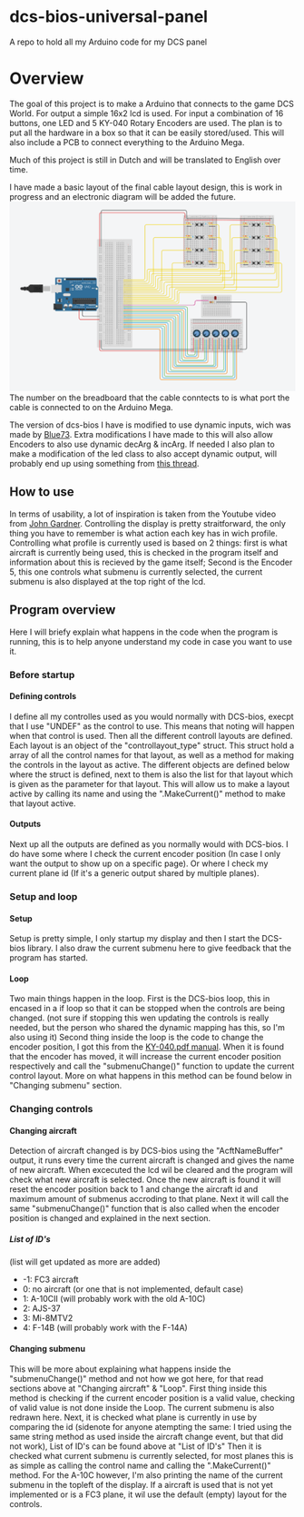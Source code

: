 # dcs-bios-universal-panel
A repo to hold all my Arduino code for my DCS panel


# Overview
The goal of this project is to make a Arduino that connects to the game DCS World.
For output a simple 16x2 lcd is used.
For input a combination of 16 buttons, one LED and 5 KY-040 Rotary Encoders are used.
The plan is to put all the hardware in a box so that it can be easily stored/used. This will also include a PCB to connect everything to the Arduino Mega.

Much of this project is still in Dutch and will be translated to English over time.

I have made a basic layout of the final cable layout design, this is work in progress and an electronic diagram will be added the future.
![Image of Arduino circuit layout](files/PinSchema.png)
The number on the breadboard that the cable conntects to is what port the cable is connected to on the Arduino Mega.

The version of dcs-bios I have is modified to use dynamic inputs, wich was made by [Blue73](https://forum.dcs.world/topic/197601-dcs-bios-dynamic-mapping-based-on-aircraft-type-code/). Extra modifications I have made to this will also allow Encoders to also use dynamic decArg & incArg. If needed I also plan to make a modification of the led class to also accept dynamic output, will probably end up using something from [this thread](https://forum.dcs.world/topic/269903-dcs-bios-arduino-code-for-switching-between-modules/?tab=comments#comment-4645082).


## How to use
In terms of usability, a lot of inspiration is taken from the Youtube video from [John Gardner](https://www.youtube.com/watch?v=bt69aoobHJ8).
Controlling the display is pretty straitforward, the only thing you have to remember is what action each key has in wich profile.
Controlling what profile is currently used is based on 2 things: first is what aircraft is currently being used, this is checked in the program itself and information about this is recieved by the game itself; Second is the Encoder 5, this one controls what submenu is currently selected, the current submenu is also displayed at the top right of the lcd.


## Program overview
Here I will briefy explain what happens in the code when the program is running, this is to help anyone understand my code in case you want to use it.

### Before startup
#### Defining controls
I define all my controlles used as you would normally with DCS-bios, execpt that I use "UNDEF" as the control to use. This means that noting will happen when that control is used.
Then all the different controll layouts are defined. Each layout is an object of the "controllayout_type" struct.
This struct hold a array of all the control names for that layout, as well as a method for making the controls in the layout as active.
The different objects are defined below where the struct is defined, next to them is also the list for that layout which is given as the parameter for that layout.
This will allow us to make a layout active by calling its name and using the ".MakeCurrent()" method to make that layout active.

#### Outputs
Next up all the outputs are defined as you normally would with DCS-bios.
I do have some where I check the current encoder position (In case I only want the output to show up on a specific page).
Or where I check my current plane id (If it's a generic output shared by multiple planes).

### Setup and loop
#### Setup
Setup is pretty simple, I only startup my display and then I start the DCS-bios library.
I also draw the current submenu here to give feedback that the program has started.

#### Loop
Two main things happen in the loop.
First is the DCS-bios loop, this in encased in a if loop so that it can be stopped when the controls are being changed.
(not sure if stopping this wen updating the controls is really needed, but the person who shared the dynamic mapping has this, so I'm also using it)
Second thing inside the loop is the code to change the encoder position, I got this from the [KY-040.pdf manual](https://github.com/EwoutHeb/dcs-bios-universal-panel/blob/6677d9c47476b7e54bfb288776d1d91baec5fe77/files/KY-040%20manual.pdf).
When it is found that the encoder has moved, it will increase the current encoder position respectively and call the "submenuChange()" function to update the current control layout. More on what happens in this method can be found below in "Changing submenu" section.

### Changing controls
#### Changing aircraft
Detection of aircraft changed is by DCS-bios using the "AcftNameBuffer" output, it runs every time the current aircraft is changed and gives the name of new aircraft.
When excecuted the lcd wil be cleared and the program will check what new aircraft is selected. Once the new aircraft is found it will reset the encoder position back to 1 and change the aircraft id and maximum amount of submenus accroding to that plane.
Next it will call the same "submenuChange()" function that is also called when the encoder position is changed and explained in the next section.

##### List of ID's
(list will get updated as more are added)
- -1: FC3 aircraft
-  0: no aircraft (or one that is not implemented, default case)
-  1: A-10CII (will probably work with the old A-10C)
-  2: AJS-37
-  3: Mi-8MTV2
-  4: F-14B (will probably work with the F-14A)

#### Changing submenu
This will be more about explaining what happens inside the "submenuChange()" method and not how we got here, for that read sections above at "Changing aircraft" & "Loop".
First thing inside this method is checking if the current encoder position is a valid value, checking of valid value is not done inside the Loop. The current submenu is also redrawn here.
Next, it is checked what plane is currently in use by comparing the id (sidenote for anyone atempting the same: I tried using the same string method as used inside the aircraft change event, but that did not work), List of ID's can be found above at "List of ID's"
Then it is checked what current submenu is currently selected, for most planes this is as simple as calling the control name and calling the ".MakeCurrent()" method.
For the A-10C however, I'm also printing the name of the current submenu in the topleft of the display.
If a aircraft is used that is not yet implemented or is a FC3 plane, it wil use the default (empty) layout for the controls.

